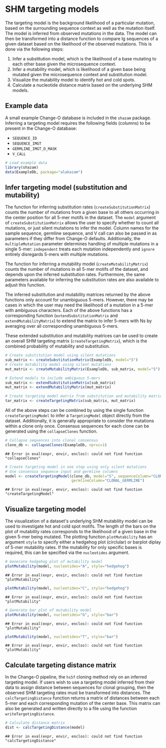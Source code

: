 SHM targeting models
====================


The targeting model is the background likelihood of a particular mutation, based 
on the surrounding sequence context as well as the mutation itself. The model is 
inferred from observed mutations in the data. The model can then be transformed 
into a distance function to compare Ig sequences of a given dataset based on the 
likelihood of the observed mutations. This is done via the following steps:

1. Infer a substitution model, which is the likelihood of a base mutating to 
   each other base given the microsequence context. 
2. Infer a mutability model, which is likelihood of a given base being mutated
   given the microsequence context and substitution model.
3. Visualize the mutability model to identify hot and cold spots.
4. Calculate a nucleotide distance matrix based on the underlying SHM models.

## Example data

A small example Change-O database is included in the `shazam` package. 
Inferring a targeting model requires the following fields (columns) to 
be present in the Change-O database: 

* `SEQUENCE_ID`
* `SEQUENCE_IMGT`
* `GERMLINE_IMGT_D_MASK`
* `V_CALL`


```r
# Load example data
library(shazam)
data(ExampleDb, package="alakazam")
```

## Infer targeting model (substitution and mutability)

The function for inferring substitution rates (`createSubstitutionMatrix`) 
counts the number of mutations from a given base to all others occurring in the 
center position for all 5-mer motifs in the dataset. The `model` argument of 
`createSubstitutionMatrix` allows the user to specify whether to count all 
mutations, or just silent mutations to infer the model. Column names for the 
sample sequence, germline sequence, and V call can also be passed in as 
parameters if they differ from Change-O defaults. Additionally, the 
`multipleMutation` parameter determines handling of multiple mutations in a 
single 5-mer: `independent` treats each mutation independently and `ignore` 
entirely disregards 5-mers with multiple mutations.

The function for inferring a mutability model (`createMutabilityMatrix`) counts 
the number of mutations in all 5-mer motifs of the dataset, and depends upon the
inferred substitution rates. Furthermore, the same parameters available for 
inferring the substitution rates are also available to adjust this function.

The inferred substitution and mutability matrices returned by the above functions
only account for unambiguous 5-mers. However, there may be cases in which the 
user may need the likelihood of a mutation in a 5-mer with ambiguous characters. 
Each of the above functions has a corresponding function (`extendSubstitutionMatrix` 
and `extendMutabilityMatrix`) to extend the matrix to infer 5-mers with Ns by 
averaging over all corresponding unambiguous 5-mers.

These extended substitution and mutability matrices can be used to create an 
overall SHM targeting matrix (`createTargetingMatrix`), which is the combined 
probability of mutability and substitution. 


```r
# Create substitution model using silent mutations
sub_matrix <- createSubstitutionMatrix(ExampleDb, model="S")
# Create mutability model using silent mutations
mut_matrix <- createMutabilityMatrix(ExampleDb, sub_matrix, model="S")

# Extend models to include ambiguous 5-mers
sub_matrix <- extendSubstitutionMatrix(sub_matrix)
mut_matrix <- extendMutabilityMatrix(mut_matrix)

# Create targeting model matrix from substitution and mutability matrices
tar_matrix <- createTargetingMatrix(sub_matrix, mut_matrix)
```

All of the above steps can be combined by using the single function 
`createTargetingModel` to infer a `TargetingModel` object directly from 
the dataset. Additionally, it is generally appropriate to consider the mutations
within a clone only once. Consensus sequences for each clone can be generated
using the `collapseClones` function.


```r
# Collapse sequences into clonal consensus
clone_db <- collapseClones(ExampleDb, nproc=1)
```

```
## Error in eval(expr, envir, enclos): could not find function "collapseClones"
```

```r
# Create targeting model in one step using only silent mutations
# Use consensus sequence input and germline columns
model <- createTargetingModel(clone_db, model="S", sequenceColumn="CLONAL_SEQUENCE", 
                              germlineColumn="CLONAL_GERMLINE")
```

```
## Error in eval(expr, envir, enclos): could not find function "createTargetingModel"
```

## Visualize targeting model

The visualization of a dataset's underlying SHM mutability model can be used to 
investigate hot and cold spot motifs. The length of the bars on the plot of 
mutability rates corresponds to the likelihood of a given base in the given 
5-mer being mutated. The plotting function `plotMutability` has an argument 
`style` to specify either a hedgehog plot (circlular) or barplot diplay of
5-mer mutability rates. If the mutability for only specific bases is required, 
this can be specified via the `nucleotides` argument.


```r
# Generate hedgehog plot of mutability model
plotMutability(model, nucleotides="A", style="hedgehog")
```

```
## Error in eval(expr, envir, enclos): could not find function "plotMutability"
```

```r
plotMutability(model, nucleotides="C", style="hedgehog")
```

```
## Error in eval(expr, envir, enclos): could not find function "plotMutability"
```


```r
# Generate bar plot of mutability model
plotMutability(model, nucleotides="G", style="bar")
```

```
## Error in eval(expr, envir, enclos): could not find function "plotMutability"
```

```r
plotMutability(model, nucleotides="T", style="bar")
```

```
## Error in eval(expr, envir, enclos): could not find function "plotMutability"
```

## Calculate targeting distance matrix

In the Change-O pipeline, the `hs5f` cloning method rely on an inferred 
targeting model. If users wish to use a targeting model inferred from their 
data to assign distance between sequences for clonal grouping, then the observed 
SHM targeting rates must be transformed into distances. The 
`calcTargetingDistance` function returns a matrix of distances between each 5-mer 
and each corresponding mutation of the center base. This matrix can also be 
generated and written directly to a file using the function 
`writeTargetingDistance`.


```r
# Calculate distance matrix
dist <- calcTargetingDistance(model)
```

```
## Error in eval(expr, envir, enclos): could not find function "calcTargetingDistance"
```
